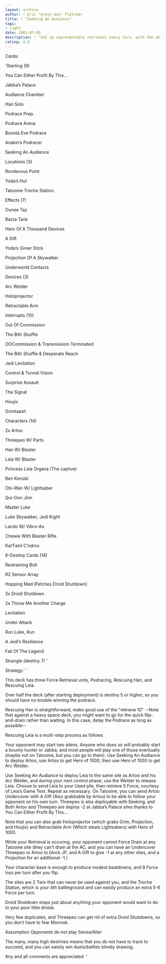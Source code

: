 ```yaml
---
layout: archive
author: ! Eric "proxy man" Fletcher
title: ! "Seeking An Audiance"
tags:
- Light
date: 2001-07-05
description: ! "Set up unpreventable retrieval every turn, with the ability to do mucho damage to non-cooporative opponents."
rating: 4.0
---
```

Cards: 

'Starting (9)

You Can Either Profit By This...

Jabba’s Palace

Audiance Chamber

Han Solo

Podrace Prep.

Podrace Arena

Boonta Eve Podrace

Anakin’s Podracer

Seeking An Audience


Locations (3)

Rondevous Point

Yoda’s Hut

Tatooine Troche Station.


Effects (7)

Ounee Tay

Bacta Tank

Hero Of A Thousand Devices

A Gift

Yoda’s Gimer Stick

Projection Of A Skywalker

Underworld Contacts


Devices (3)

Arc Welder

Holoprojector

Retractable Arm


Interrupts (10)

Out Of Commission

The Bith Shuffle

OOCommission & Transmission Terminated

The Bith Shuffle & Desperate Reach

Jedi Levitation

Control & Tunnel Vision

Surprise Assault

The Signal

Houjix

Grimtaash


Characters (14)

2x Artoo

Threepeo W/ Parts

Han W/ Blaster

Leia W/ Blaster

Princess Leia Organa (The captive)

Ben Kenobi

Obi-Wan W/ Lightsaber

Qui-Gon Jinn

Master Luke

Luke Skywalker, Jedi Kight

Lando W/ Vibro-Ax

Chewie With Blaster Rifle

Kal’Falnl C’ndros


6-Destiny Cards (14)

Restraining Bolt

R2 Sensor Array

Hopping Mad (Fetches Droid Shutdown)

3x Droid Shutdown

2x Throw Me Another Charge

Levitation

Under Attack

Run Luke, Run

A Jedi’s Resilience

Fall Of The Legend

Strangle (destiny 7) '

Strategy: '

This deck has three Force Retrieval units, Podracing, Rescuing Han, and Rescuing Leia.

Over half the deck (after starting deployment) is destiny 5 or higher, so you should have no trouble winning the podrace. 

Rescuing Han is straightforward, make good use of the "retrieve 10" --Note that against a heavy space deck, you might want to go for the quick flip-and-drain rather than waiting. In this case, delay the Podrace as long as possible--

Rescuing Leia is a multi-step process as follows

Your opponent may start two aliens. Anyone who does so will probably start a bounty hunter or Jabba, and most people will play one of those eventually (maybe not on Tatooine, but you can go to them). Use Seeking An Audiance to deploy Artoo, use Artoo to get Hero of 1000, then use Hero of 1000 to get Arc Welder.

Use Seeking An Audiance to deploy Leia to the same site as Artoo and his Arc Welder, and during your next control phase, use the Welder to release Leia. Choose to send Leia to your Used pile, then retrieve 5 Force, courtesy of Leia’s Game Text. Repeat as necessary. On Tatooine, you can send Artoo Undercover with A Gift (Also grabbable by Artoo) to be able to follow your opponent on his own turn. Threepeo is also deployable with Seeking, and Both Artoo and Threepeo are deploy -2 at Jabba’s Palace sites thanks to You Can Either Profit By This...


Note that you can also grab Holoprojector (which grabs Grim, Projection, and Houjix) and Retractable Arm (Which steals Lightsabers) with Hero of 1000.


While your Retrieval is occuring, your opponent cannot Force Drain at any Tatooine site (they can’t drain at the AC, and you can have an Undercover Threepeo or Artoo to block JP, and A Gift to give -1 at any other sites, and a Projection for an additional -1.)


Your character base is enough to produce modest beatdowns, and 8 Force loss per turn after you flip.


The sites are 2 Twix that can never be used against you, and the Troche Station, which is your 4th battleground and can eaisily produce an extra 5-6 Force per turn.


Droid Shutdown stops just about anything your opponent would want to do to your poor little droids.

Very few duplicates, and Threepeo can get rid of extra Droid Shutdowns, so you don’t have to fear Monnok.

Assumption Opponents do not play Sense/Alter

The many, many high destinies means that you do not have to track to succeed, and you can eaisily win duels/battles blindly drawing.


Any and all comments are appreciated. '